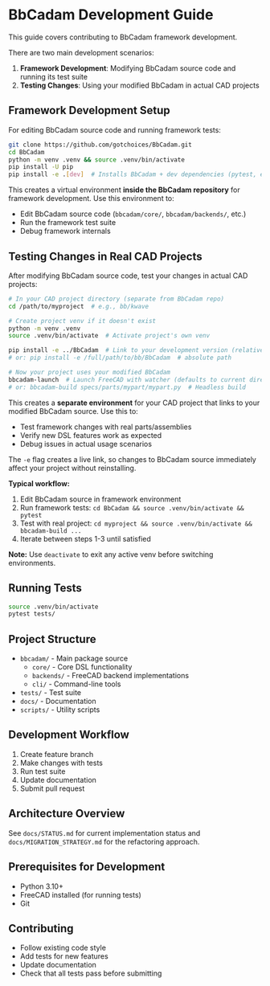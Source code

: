# BbCadam Development Guide

This guide covers contributing to BbCadam framework development.

There are two main development scenarios:

1. **Framework Development**: Modifying BbCadam source code and running its test suite
2. **Testing Changes**: Using your modified BbCadam in actual CAD projects

## Framework Development Setup

For editing BbCadam source code and running framework tests:

```bash
git clone https://github.com/gotchoices/BbCadam.git
cd BbCadam
python -m venv .venv && source .venv/bin/activate
pip install -U pip
pip install -e .[dev]  # Installs BbCadam + dev dependencies (pytest, etc.)
```

This creates a virtual environment **inside the BbCadam repository** for framework development. Use this environment to:
- Edit BbCadam source code (`bbcadam/core/`, `bbcadam/backends/`, etc.)
- Run the framework test suite
- Debug framework internals

## Testing Changes in Real CAD Projects

After modifying BbCadam source code, test your changes in actual CAD projects:

```bash
# In your CAD project directory (separate from BbCadam repo)
cd /path/to/myproject  # e.g., bb/kwave

# Create project venv if it doesn't exist
python -m venv .venv
source .venv/bin/activate  # Activate project's own venv

pip install -e ../BbCadam  # Link to your development version (relative path)
# or: pip install -e /full/path/to/bb/BbCadam  # absolute path

# Now your project uses your modified BbCadam
bbcadam-launch  # Launch FreeCAD with watcher (defaults to current directory)
# or: bbcadam-build specs/parts/mypart/mypart.py  # Headless build
```

This creates a **separate environment** for your CAD project that links to your modified BbCadam source. Use this to:
- Test framework changes with real parts/assemblies
- Verify new DSL features work as expected
- Debug issues in actual usage scenarios

The `-e` flag creates a live link, so changes to BbCadam source immediately affect your project without reinstalling.

**Typical workflow:**
1. Edit BbCadam source in framework environment
2. Run framework tests: `cd BbCadam && source .venv/bin/activate && pytest`
3. Test with real project: `cd myproject && source .venv/bin/activate && bbcadam-build ...`
4. Iterate between steps 1-3 until satisfied

**Note:** Use `deactivate` to exit any active venv before switching environments.

## Running Tests

```bash
source .venv/bin/activate
pytest tests/
```

## Project Structure

- `bbcadam/` - Main package source
  - `core/` - Core DSL functionality
  - `backends/` - FreeCAD backend implementations
  - `cli/` - Command-line tools
- `tests/` - Test suite
- `docs/` - Documentation
- `scripts/` - Utility scripts

## Development Workflow

1. Create feature branch
2. Make changes with tests
3. Run test suite
4. Update documentation
5. Submit pull request

## Architecture Overview

See `docs/STATUS.md` for current implementation status and `docs/MIGRATION_STRATEGY.md` for the refactoring approach.

## Prerequisites for Development

- Python 3.10+
- FreeCAD installed (for running tests)
- Git

## Contributing

- Follow existing code style
- Add tests for new features
- Update documentation
- Check that all tests pass before submitting
